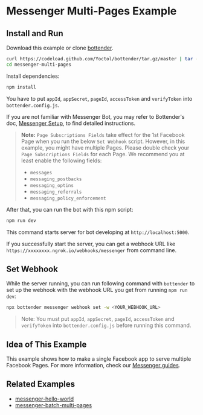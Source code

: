 # Messenger Multi-Pages Example

## Install and Run

Download this example or clone [bottender](https://github.com/Yoctol/bottender).

```sh
curl https://codeload.github.com/Yoctol/bottender/tar.gz/master | tar -xz --strip=2 bottender-master/examples/messenger-multi-pages
cd messenger-multi-pages
```

Install dependencies:

```sh
npm install
```

You have to put `appId`, `appSecret`, `pageId`, `accessToken` and `verifyToken` into `bottender.config.js`.

If you are not familiar with Messenger Bot, you may refer to Bottender's doc, [Messenger Setup](https://bottender.js.org/docs/channel-messenger-setup), to find detailed instructions.

> **Note:** `Page Subscriptions Fields` take effect for the 1st Facebook Page when you run the below `Set Webhook` script. However, in this example, you might have multiple Pages. Please double check your `Page Subscriptions Fields` for each Page. We recommend you at least enable the following fields:
>
> - `messages`
> - `messaging_postbacks`
> - `messaging_optins`
> - `messaging_referrals`
> - `messaging_policy_enforcement`

After that, you can run the bot with this npm script:

```sh
npm run dev
```

This command starts server for bot developing at `http://localhost:5000`.

If you successfully start the server, you can get a webhook URL like `https://xxxxxxxx.ngrok.io/webhooks/messenger` from command line.

## Set Webhook

While the server running, you can run following command with `bottender` to set up the webhook with the webhook URL you get from running `npm run dev`:

```sh
npx bottender messenger webhook set -w <YOUR_WEBHOOK_URL>
```

> Note: You must put `appId`, `appSecret`, `pageId`, `accessToken` and `verifyToken` into `bottender.config.js` before running this command.

## Idea of This Example

This example shows how to make a single Facebook app to serve multiple Facebook Pages. For more information, check our [Messenger guides](https://bottender.js.org/docs/channel-messenger-setup).

## Related Examples

- [messenger-hello-world](../messenger-hello-world)
- [messenger-batch-multi-pages](../messenger-batch-multi-pages)
